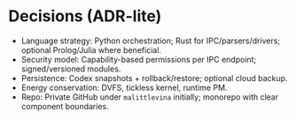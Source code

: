 # Decisions (ADR-lite)

- Language strategy: Python orchestration; Rust for IPC/parsers/drivers; optional Prolog/Julia where beneficial.
- Security model: Capability-based permissions per IPC endpoint; signed/versioned modules.
- Persistence: Codex snapshots + rollback/restore; optional cloud backup.
- Energy conservation: DVFS, tickless kernel, runtime PM.
- Repo: Private GitHub under `malittlevina` initially; monorepo with clear component boundaries.
